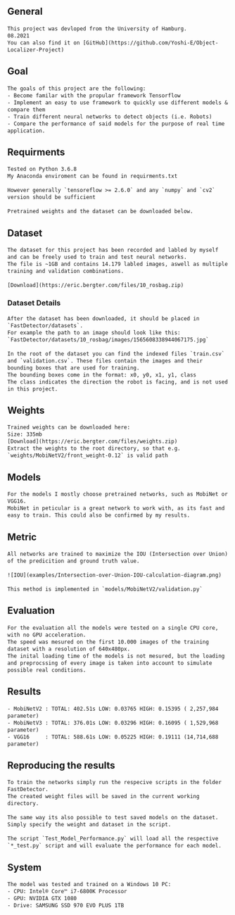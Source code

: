 ## General

    This project was devloped from the University of Hamburg. 
    08.2021
    You can also find it on [GitHub](https://github.com/Yoshi-E/Object-Localizer-Project)

## Goal

    The goals of this project are the following:
    - Become familar with the propular framework Tensorflow
    - Implement an easy to use framework to quickly use different models & compare them
    - Train different neural networks to detect objects (i.e. Robots)
    - Compare the performance of said models for the purpose of real time application. 

## Requirments

    Tested on Python 3.6.8
    My Anaconda enviroment can be found in requirments.txt

    However generally `tensoreflow >= 2.6.0` and any `numpy` and `cv2` version should be sufficient

    Pretrained weights and the dataset can be downloaded below.

## Dataset

    The dataset for this project has been recorded and labled by myself and can be freely used to train and test neural networks.
    The file is ~1GB and contains 14.179 labled images, aswell as multiple training and validation combinations.

    [Download](https://eric.bergter.com/files/10_rosbag.zip)

### Dataset Details
    After the dataset has been downloaded, it should be placed in `FastDetector/datasets`.
    For example the path to an image should look like this: `FastDetector/datasets/10_rosbag/images/1565608338944067175.jpg`
    
    In the root of the dataset you can find the indexed files `train.csv` and `validation.csv`. These files contain the images and their bounding boxes that are used for training.
    The bounding boxes come in the format: x0, y0, x1, y1, class
    The class indicates the direction the robot is facing, and is not used in this project.

## Weights

    Trained weights can be downloaded here:
    Size: 335mb
    [Download](https://eric.bergter.com/files/weights.zip)
    Extract the weights to the root directory, so that e.g. `weights/MobiNetV2/front_weight-0.12` is valid path

## Models

    For the models I mostly choose pretrained networks, such as MobiNet or VGG16.
    MobiNet in peticular is a great network to work with, as its fast and easy to train. This could also be confirmed by my results.

## Metric

    All networks are trained to maximize the IOU (Intersection over Union) of the predicition and ground truth value.

    ![IOU](examples/Intersection-over-Union-IOU-calculation-diagram.png)

    This method is implemented in `models/MobiNetV2/validation.py`

## Evaluation

    For the evaluation all the models were tested on a single CPU core, with no GPU acceleration.
    The speed was mesured on the first 10.000 images of the training dataset with a resolution of 640x480px.
    The inital loading time of the models is not mesured, but the loading and preprocssing of every image is taken into account to simulate possible real conditions.

## Results

    - MobiNetV2 : TOTAL: 402.51s LOW: 0.03765 HIGH: 0.15395 ( 2,257,984 parameter)
    - MobiNetV3 : TOTAL: 376.01s LOW: 0.03296 HIGH: 0.16095 ( 1,529,968 parameter)
    - VGG16     : TOTAL: 588.61s LOW: 0.05225 HIGH: 0.19111 (14,714,688 parameter)


## Reproducing the results

    To train the networks simply run the respecive scripts in the folder FastDetector.
    The created weight files will be saved in the current working directory.

    The same way its also possible to test saved models on the dataset. Simply specify the weight and dataset in the script.

    The script `Test_Model_Performance.py` will load all the respective `*_test.py` script and will evaluate the performance for each model. 

## System

    The model was tested and trained on a Windows 10 PC:
    - CPU: Intel® Core™ i7-6800K Processor
    - GPU: NVIDIA GTX 1080   
    - Drive: SAMSUNG SSD 970 EVO PLUS 1TB

